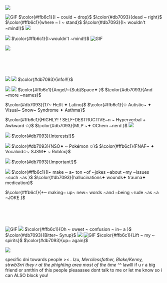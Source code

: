
![](https://64.media.tumblr.com/d7279dd18735c770effef9141ad4c811/541a4958c10d89bb-94/s500x750/84754bf243a49da9afefdc9af21ff24d27c137ba.pnj)

![GIF](https://gifs4crds.carrd.co/assets/images/image21.gif?vca07fc73a) $\color{#ffb6c1}{I ~ could ~ drop}$  $\color{#db7093}{dead ~ right}$
$\color{#ffb6c1}{where ~ I ~ stand}$
$\color{#db7093}{I~ wouldn't ~mind!}$
![](https://static.wikia.nocookie.net/pkmn-rejuvenation/images/2/20/Icon869.png/revision/latest?cb=20210321041553)

![](https://64.media.tumblr.com/e6c8da2718dc3e965e35f2240796ca28/992b26fd25f142bf-75/s1280x1920/64de0394e7be4393a96310efaa2562e182df2150.png)
 $\color{#ffb6c1}{I~wouldn't ~mind!}$ ![GIF](https://gifs4crds.carrd.co/assets/images/image21.gif?vca07fc73a)

![](https://64.media.tumblr.com/a848dee815813264a4e205b1db045acf/0c57f256feb16bfc-67/s250x400/e147296b21c715e8dd3fcde2957d01586f894e24.pnj)

ㅤ

ㅤ

![](https://64.media.tumblr.com/8b1b4ee64d93398a2ef87a24d2712928/1e9ba0e90a2a12e6-17/s75x75_c1/70afc000d030dbf0e7b4fc8ddd7e9beca80d7cf3.gifv)
![](https://64.media.tumblr.com/1e21f45ccea98508b69f6c07c772edd6/eca8b10a97918538-99/s75x75_c1/847cc6c1f1b81f2e62036ed83dfe604041eae8d6.gifv) $\color{#db7093}{info!!!}$

![](https://64.media.tumblr.com/4d8eebb246975839d6e8c3faee013a59/5b1e1f7fd3132ff5-b7/s100x200/235db8f6cb51a030c7c9aa6bb755fe9484dce983.pnj)
 ![](https://64.media.tumblr.com/dfc59383882fd5bd610ed44e4f50ccfd/65cbae88d830cf89-75/s75x75_c1/f7e0b07c8b3aa288db5418de72caa0c9134857b6.pnj)  $\color{#ffb6c1}{Angel/~(Sub)Space✦ }$ $\color{#db7093}{And ~more ~names}$
 
$\color{#db7093}{17~ He/It ✦  Latino}$ $\color{#ffb6c1}{✩ Autistic~ ✦  Visual~ Snow~ Syndrome ✦ Asthma}$

$\color{#ffb6c1}{HIGHLY! ! SELF-DESTRUCTIVE~n ~ Hyperverbal + Awkward ✩}$ $\color{#db7093}{MLP ~✦  OChem ~nerd }$ ![](https://64.media.tumblr.com/24b8b6c6a402157148f6fd5823397fa8/tumblr_inline_pdg137E1jH1rhwzwl_75sq.gifv) 

![](https://64.media.tumblr.com/5bd07e19739f03fd7b5fa300c5a3e5a2/fc360164e3cdc4be-fc/s75x75_c1/d633f8b537447612762d985d5588cae8d68d2951.gifv) $\color{#db7093}{Interests!}$

![](https://64.media.tumblr.com/4d8eebb246975839d6e8c3faee013a59/5b1e1f7fd3132ff5-b7/s100x200/235db8f6cb51a030c7c9aa6bb755fe9484dce983.pnj) $\color{#db7093}{NSO✦ ~ Pokémon ✩}$ $\color{#ffb6c1}{FNAF~ ✦  Vocaloid✩~ SJSM✦ ~ Roblox}$

![](https://64.media.tumblr.com/c6a8bec39ee8ac288c3f7cfdcaec6e79/c66a13d52a2cb45b-58/s75x75_c1/29c71d6bedde0b72fa8379475510965909ea8f15.gifv) $\color{#db7093}{Important!}$

![](https://64.media.tumblr.com/4d8eebb246975839d6e8c3faee013a59/5b1e1f7fd3132ff5-b7/s100x200/235db8f6cb51a030c7c9aa6bb755fe9484dce983.pnj) $\color{#ffb6c1}{I~ make ~ a~ ton ~of ~jokes ~about ~my ~issues ~such ~as }$ $\color{#db7093}{hallucinations✦ wounds✦ trauma✦ medication}$

$\color{#ffb6c1}{+~ making~ up~ new~ words ~and ~being ~rude ~as ~a ~JOKE }$

ㅤ

ㅤ
ㅤ

![GIF](https://gifs4crds.carrd.co/assets/images/image21.gif?vca07fc73a) ![](https://64.media.tumblr.com/7e500600b6a27dfd6d16340389005fb4/caad1f3708520321-e8/s75x75_c1/9ae72dd58b2d2fe8ccf480d483ad73e80ff48e8e.gifv)  $\color{#ffb6c1}{Oh ~ sweet ~ confusion ~ in~ a }$  $\color{#db7093}{Bitter~ Syrup}$ ![](https://64.media.tumblr.com/e6c8da2718dc3e965e35f2240796ca28/992b26fd25f142bf-75/s1280x1920/64de0394e7be4393a96310efaa2562e182df2150.png)  ![GIF](https://gifs4crds.carrd.co/assets/images/image21.gif?vca07fc73a)  $\color{#ffb6c1}{Lift ~ my ~ spirits}$  $\color{#db7093}{up~ again}$

![](https://media1.tenor.com/m/mjELUxUN0P4AAAAd/subspace-phighting-roblox-phighting.gif)

specific dni towards people >_< . Izu, Mercilessfather, Blake/Kenny, strwb3rri they r at the phighting area most of the time ^_^  lawlll if u r a big friend or smthin of this people pleaaasee dont talk to me or let me know so i can ALSO block you! 
